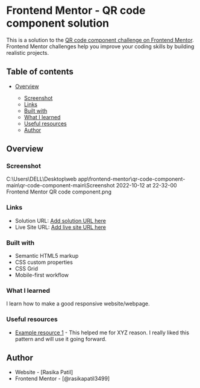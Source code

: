 # Frontend Mentor - QR code component solution

This is a solution to the [QR code component challenge on Frontend Mentor](https://www.frontendmentor.io/challenges/qr-code-component-iux_sIO_H). Frontend Mentor challenges help you improve your coding skills by building realistic projects.

## Table of contents

- [Overview](#overview)

  - [Screenshot](#screenshot)
  - [Links](#links)
  - [Built with](#built-with)
  - [What I learned](#what-i-learned)
  - [Useful resources](#useful-resources)
  - [Author](#author)

## Overview

### Screenshot

C:\Users\DELL\Desktop\web app\frontend-mentor\qr-code-component-main\qr-code-component-main\Screenshot 2022-10-12 at 22-32-00 Frontend Mentor QR code component.png

### Links

- Solution URL: [Add solution URL here](https://your-solution-url.com)
- Live Site URL: [Add live site URL here](https://your-live-site-url.com)

### Built with

- Semantic HTML5 markup
- CSS custom properties
- CSS Grid
- Mobile-first workflow


### What I learned

I learn how to make a good responsive website/webpage.

### Useful resources

- [Example resource 1](https://www.w3schools.com/html/) - This helped me for XYZ reason. I really liked this pattern and will use it going forward.

## Author

- Website - [Rasika Patil]
- Frontend Mentor - [@rasikapatil3499]

